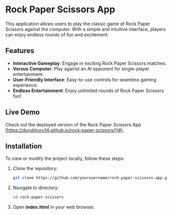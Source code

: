 # Rock Paper Scissors App

This application allows users to play the classic game of Rock Paper Scissors against the computer. With a simple and intuitive interface, players can enjoy endless rounds of fun and excitement.

## Features

- **Interactive Gameplay**: Engage in exciting Rock Paper Scissors matches.
- **Versus Computer**: Play against an AI opponent for single-player entertainment.
- **User-Friendly Interface**: Easy-to-use controls for seamless gaming experience.
- **Endless Entertainment**: Enjoy unlimited rounds of Rock Paper Scissors fun!

## Live Demo

Check out the deployed version of the Rock Paper Scissors App [https://durubhuru14.github.io/rock-paper-scissors/](#).

## Installation

To view or modify the project locally, follow these steps:

1. Clone the repository:
   ```bash
   git clone https://github.com/yourusername/rock-paper-scissors-app.git
2. Navigate to directory:
   ```bash
   cd rock-paper-scissors
3. Open **index.html** in your web browser.
